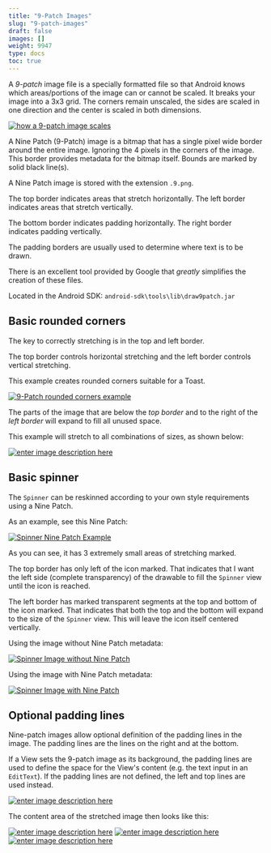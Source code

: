 ```yaml
---
title: "9-Patch Images"
slug: "9-patch-images"
draft: false
images: []
weight: 9947
type: docs
toc: true
---
```


A *9-patch* image file is a specially formatted file so that Android knows which areas/portions of the image can or cannot be scaled. It breaks your image into a 3x3 grid. The corners remain unscaled, the sides are scaled in one direction and the center is scaled in both dimensions.

[![how a 9-patch image scales][1]][1]

A Nine Patch (9-Patch) image is a bitmap that has a single pixel wide border around the entire image. Ignoring the 4 pixels in the corners of the image. This border provides metadata for the bitmap itself. Bounds are marked by solid black line(s).

A Nine Patch image is stored with the extension `.9.png`.

The top border indicates areas that stretch horizontally. The left border indicates areas that stretch vertically.

The bottom border indicates padding horizontally. The right border indicates padding vertically.

The padding borders are usually used to determine where text is to be drawn.

There is an excellent tool provided by Google that *greatly* simplifies the creation of these files.

Located in the Android SDK: `android-sdk\tools\lib\draw9patch.jar`


  [1]: https://i.stack.imgur.com/Rm3CR.png

## Basic rounded corners
The key to correctly stretching is in the top and left border.

The top border controls horizontal stretching and the left border controls vertical stretching.

This example creates rounded corners suitable for a Toast.

[![9-Patch rounded corners example][1]][1]

The parts of the image that are below the _top border_ and to the right of the _left border_ will expand to fill all unused space. 

This example will stretch to all combinations of sizes, as shown below:

[![enter image description here][2]][2]


  [1]: http://i.stack.imgur.com/YlwtQ.png
  [2]: http://i.stack.imgur.com/5F8jt.png

## Basic spinner
The `Spinner` can be reskinned according to your own style requirements using a Nine Patch.

As an example, see this Nine Patch:

[![Spinner Nine Patch Example][1]][1]

As you can see, it has 3 extremely small areas of stretching marked. 

The top border has only left of the icon marked. That indicates that I want the left side (complete transparency) of the drawable to fill the `Spinner` view until the icon is reached.

The left border has marked transparent segments at the top and bottom of the icon marked. That indicates that both the top and the bottom will expand to the size of the `Spinner` view. This will leave the icon itself centered vertically.

Using the image without Nine Patch metadata:

[![Spinner Image without Nine Patch][2]][2]

Using the image with Nine Patch metadata:

[![Spinner Image with Nine Patch][3]][3]


  [1]: http://i.stack.imgur.com/kuFzo.png
  [2]: http://i.stack.imgur.com/lcGMv.png
  [3]: http://i.stack.imgur.com/DlNCX.png

## Optional padding lines
Nine-patch images allow optional definition of the padding lines in the image. The padding lines are the lines on the right and at the bottom.

If a View sets the 9-patch image as its background, the padding lines are used to define the space for the View's content (e.g. the text input in an `EditText`). If the padding lines are not defined, the left and top lines are used instead.

[![enter image description here][1]][1]

The content area of the stretched image then looks like this:

[![enter image description here][3]][3] [![enter image description here][2]][2] [![enter image description here][4]][4]


  [1]: http://i.stack.imgur.com/VG4Bd.png
  [2]: http://i.stack.imgur.com/wJv9l.png
  [3]: http://i.stack.imgur.com/bFVfx.png
  [4]: http://i.stack.imgur.com/Vc6z3.png

